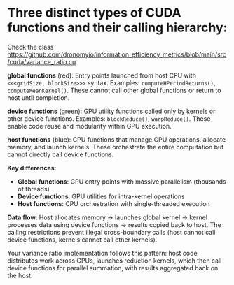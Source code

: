 
# Three distinct types of CUDA functions and their calling hierarchy:

Check the class
https://github.com/dronomyio/information_efficiency_metrics/blob/main/src/cuda/variance_ratio.cu

**__global__ functions** (red): Entry points launched from host CPU with `<<<gridSize, blockSize>>>` syntax. Examples: `computeHPeriodReturns()`, `computeMeanKernel()`. These cannot call other global functions or return to host until completion.

**__device__ functions** (green): GPU utility functions called only by kernels or other device functions. Examples: `blockReduce()`, `warpReduce()`. These enable code reuse and modularity within GPU execution.

**__host__ functions** (blue): CPU functions that manage GPU operations, allocate memory, and launch kernels. These orchestrate the entire computation but cannot directly call device functions.

**Key differences**:
- **Global functions**: GPU entry points with massive parallelism (thousands of threads)
- **Device functions**: GPU utilities for intra-kernel operations 
- **Host functions**: CPU orchestration with single-threaded execution

**Data flow**: Host allocates memory → launches global kernel → kernel processes data using device functions → results copied back to host. The calling restrictions prevent illegal cross-boundary calls (host cannot call device functions, kernels cannot call other kernels).

Your variance ratio implementation follows this pattern: host code distributes work across GPUs, launches reduction kernels, which then call device functions for parallel summation, with results aggregated back on the host.



